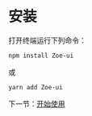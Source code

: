 # 安装

打开终端运行下列命令：

```bash
npm install Zoe-ui
```

或

```bash
yarn add Zoe-ui
```

下一节：[开始使用](#/doc/get-started)
